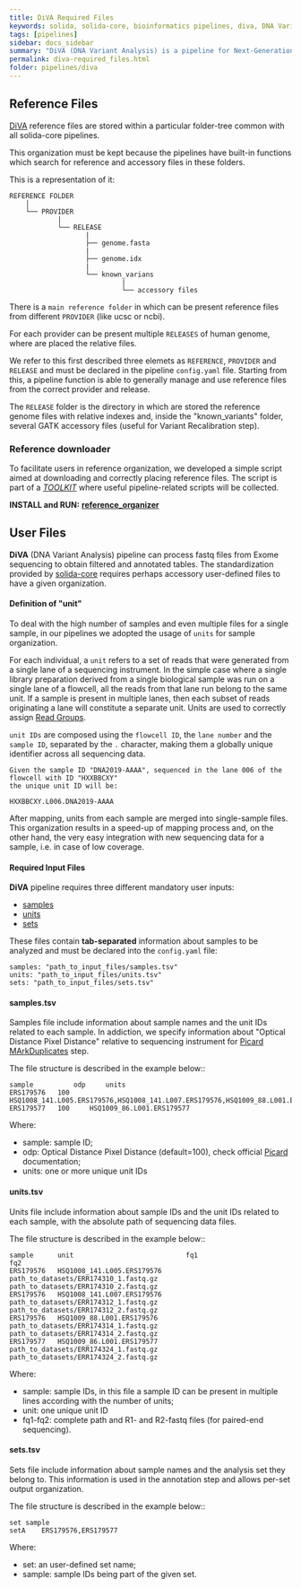 ```yaml
---
title: DiVA Required Files
keywords: solida, solida-core, bioinformatics pipelines, diva, DNA Variants CCallings
tags: [pipelines]
sidebar: docs_sidebar
summary: "DiVA (DNA Variant Analysis) is a pipeline for Next-Generation Sequencing Exome data anlysis"
permalink: diva-required_files.html
folder: pipelines/diva
---
```


## Reference Files

[DiVA](https://github.com/solida-core/diva) reference files are stored within a particular folder-tree common with all solida-core pipelines.

This organization must be kept because the pipelines have built-in functions which search for reference and accessory files in these folders.

This is a representation of it:
```
REFERENCE FOLDER
    │
    └── PROVIDER
            |
            └── RELEASE
                   |
                   ├── genome.fasta
                   |
                   ├── genome.idx
                   |    
                   └── known_varians
                            |
                            └── accessory files
```
There is a `main reference folder` in which can be present reference files from different `PROVIDER` (like ucsc or ncbi).

For each provider can be present multiple `RELEASES` of human genome, where are placed the relative files.

We refer to this first described three elemets as `REFERENCE`, `PROVIDER` and `RELEASE` and must be declared in the pipeline `config.yaml` file. 
Starting from this, a pipeline function is able to generally manage and use reference files from the correct provider and release.


The `RELEASE` folder is the directory in which are stored the reference genome files with relative indexes and, inside the "known_variants" folder, several GATK accessory files (useful for Variant Recalibration step).


### Reference downloader

To facilitate users in reference organization, we developed a simple script aimed at downloading and correctly placing reference files.
The script is part of a *[TOOLKIT](https://github.com/solida-core/toolkit#solida-core-toolkit)* where useful pipeline-related scripts will be collected.

**INSTALL and RUN:**  **[reference_organizer](https://github.com/solida-core/toolkit#reference_organizerpy)**

## User Files
**DiVA** (DNA Variant Analysis) pipeline can process fastq files from Exome sequencing to obtain filtered and annotated tables.
The standardization provided by [solida-core]() requires perhaps accessory user-defined files to have a given organization.

#### Definition of "unit"
To deal with the high number of samples and even multiple files for a single sample, in our pipelines we adopted the usage of `units` for sample organization. 

For each individual, a `unit` refers to a set of reads that were generated from a single lane of a sequencing instrument. 
In the simple case where a single library preparation derived from a single biological sample was run on a single lane of a flowcell, all the reads from that lane run belong to the same unit. 
If a sample is present in multiple lanes, then each subset of reads originating a lane will constitute a separate unit. 
Units are used to correctly assign [Read Groups](https://gatkforums.broadinstitute.org/gatk/discussion/6472/read-groups).

`unit IDs` are composed using the `flowcell ID`, the `lane number` and the `sample ID`, separated by the `.` character, making them a globally unique identifier across all sequencing data.
```
Given the sample ID "DNA2019-AAAA", sequenced in the lane 006 of the flowcell with ID "HXXBBCXY"
the unique unit ID will be:

HXXBBCXY.L006.DNA2019-AAAA
```
After mapping, units from each sample are merged into single-sample files.
This organization results in a speed-up of mapping process and, on the other hand, the very easy integration with new sequencing data for a sample, i.e. in case of low coverage.


#### Required Input Files
**DiVA** pipeline requires three different mandatory user inputs:
* [samples](#samplestsv)
* [units](#unitstsv)
* [sets](#setstsv)

These files contain **tab-separated** information about samples to be analyzed and must be declared into the `config.yaml` file:
```
samples: "path_to_input_files/samples.tsv"
units: "path_to_input_files/units.tsv"
sets: "path_to_input_files/sets.tsv"
```

#### samples.tsv
Samples file include information about sample names and the unit IDs related to each sample.
In addiction, we specify information about "Optical Distance Pixel Distance" relative to sequencing instrument for [Picard MArkDuplicates](https://software.broadinstitute.org/gatk/documentation/tooldocs/4.1.2.0/picard_sam_markduplicates_MarkDuplicates.php) step.

The file structure is described in the example below::
```
sample          odp	    units
ERS179576	100	    HSQ1008_141.L005.ERS179576,HSQ1008_141.L007.ERS179576,HSQ1009_88.L001.ERS179576
ERS179577	100	    HSQ1009_86.L001.ERS179577

``` 
Where:

* sample: sample ID;
* odp: Optical Distance Pixel Distance (default=100), check official [Picard](https://software.broadinstitute.org/gatk/documentation/tooldocs/4.1.2.0/picard_sam_markduplicates_MarkDuplicates.php#--OPTICAL_DUPLICATE_PIXEL_DISTANCE) documentation;
* units: one or more unique unit IDs


#### units.tsv
Units file include information about sample IDs and the unit IDs related to each sample, with the absolute path of sequencing data files. 

The file structure is described in the example below::
```
sample  	unit	                        fq1	                                fq2
ERS179576	HSQ1008_141.L005.ERS179576	path_to_datasets/ERR174310_1.fastq.gz	path_to_datasets/ERR174310_2.fastq.gz
ERS179576	HSQ1008_141.L007.ERS179576	path_to_datasets/ERR174312_1.fastq.gz	path_to_datasets/ERR174312_2.fastq.gz
ERS179576	HSQ1009_88.L001.ERS179576	path_to_datasets/ERR174314_1.fastq.gz	path_to_datasets/ERR174314_2.fastq.gz
ERS179577	HSQ1009_86.L001.ERS179577	path_to_datasets/ERR174324_1.fastq.gz	path_to_datasets/ERR174324_2.fastq.gz
``` 
Where:

* sample: sample IDs, in this file a sample ID can be present in multiple lines according with the number of units;
* unit: one unique unit ID
* fq1-fq2: complete path and R1- and R2-fastq files (for paired-end sequencing).


#### sets.tsv
Sets file include information about sample names and the analysis set they belong to.
This information is used in the annotation step and allows per-set output organization.

The file structure is described in the example below::
```
set	sample
setA	ERS179576,ERS179577
``` 
Where:

* set: an user-defined set name;
* sample: sample IDs being part of the given set.
